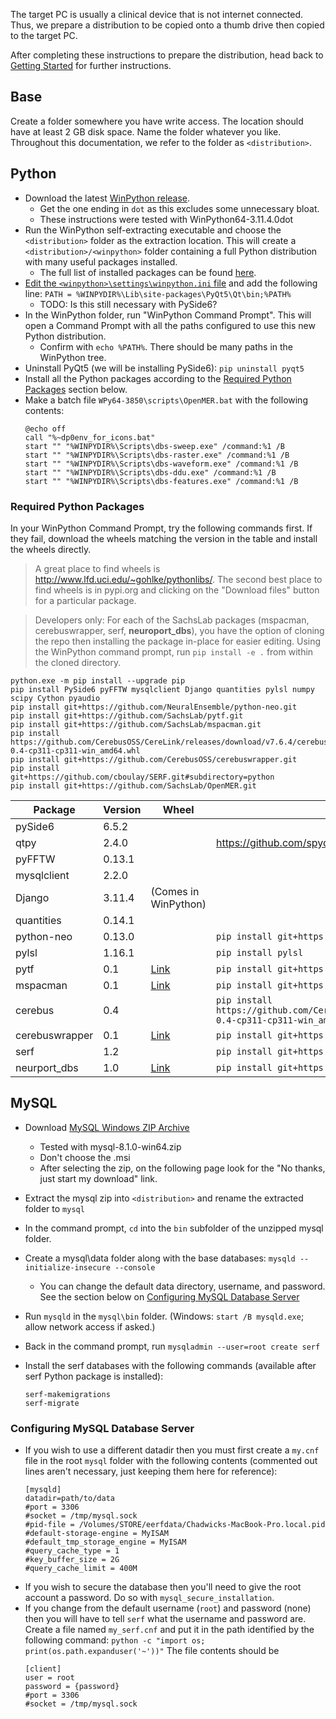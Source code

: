 The target PC is usually a clinical device that is not internet connected. Thus, we prepare a distribution to be copied onto a thumb drive then copied to the target PC.

After completing these instructions to prepare the distribution, head back to [Getting Started](./getting-started.md) for further instructions.

## Base

Create a folder somewhere you have write access. The location should have at least 2 GB disk space. Name the folder whatever you like. Throughout this documentation, we refer to the folder as `<distribution>`.

## Python

* Download the latest [WinPython release](https://winpython.github.io/#releases).
  * Get the one ending in `dot` as this excludes some unnecessary bloat.
  * These instructions were tested with WinPython64-3.11.4.0dot
* Run the WinPython self-extracting executable and choose the `<distribution>` folder as the extraction location. This will create a `<distribution>/<winpython>` folder containing a full Python distribution with many useful packages installed.
  * The full list of installed packages can be found [here](https://github.com/winpython/winpython/blob/master/changelogs/).
* [Edit the `<winpython>\settings\winpython.ini` file](https://sourceforge.net/p/winpython/wiki/Environment/) and add the following line: `PATH = %WINPYDIR%\Lib\site-packages\PyQt5\Qt\bin;%PATH%`
  * TODO: Is this still necessary with PySide6?
* In the WinPython folder, run "WinPython Command Prompt". This will open a Command Prompt with all the paths configured to use this new Python distribution.
  * Confirm with `echo %PATH%`. There should be many paths in the WinPython tree.
* Uninstall PyQt5 (we will be installing PySide6): `pip uninstall pyqt5`
* Install all the Python packages according to the [Required Python Packages](#required-python-packages) section below.
* Make a batch file `WPy64-3850\scripts\OpenMER.bat` with the following contents:
    ```shell script
    @echo off
    call "%~dp0env_for_icons.bat"
    start "" "%WINPYDIR%\Scripts\dbs-sweep.exe" /command:%1 /B
    start "" "%WINPYDIR%\Scripts\dbs-raster.exe" /command:%1 /B
    start "" "%WINPYDIR%\Scripts\dbs-waveform.exe" /command:%1 /B
    start "" "%WINPYDIR%\Scripts\dbs-ddu.exe" /command:%1 /B
    start "" "%WINPYDIR%\Scripts\dbs-features.exe" /command:%1 /B
    ```

### Required Python Packages

In your WinPython Command Prompt, try the following commands first. If they fail, download the wheels matching the version in the table and install the wheels directly.
> A great place to find wheels is http://www.lfd.uci.edu/~gohlke/pythonlibs/. The second best place to find wheels is in pypi.org and clicking on the "Download files" button for a particular package.

> Developers only: For each of the SachsLab packages (mspacman, cerebuswrapper, serf, **neuroport_dbs**), you have the option of cloning the repo then installing the package in-place for easier editing. Using the WinPython command prompt, run `pip install -e .` from within the cloned directory.
> 
```
python.exe -m pip install --upgrade pip
pip install PySide6 pyFFTW mysqlclient Django quantities pylsl numpy scipy Cython pyaudio
pip install git+https://github.com/NeuralEnsemble/python-neo.git
pip install git+https://github.com/SachsLab/pytf.git
pip install git+https://github.com/SachsLab/mspacman.git
pip install https://github.com/CerebusOSS/CereLink/releases/download/v7.6.4/cerebus-0.4-cp311-cp311-win_amd64.whl
pip install git+https://github.com/CerebusOSS/cerebuswrapper.git
pip install git+https://github.com/cboulay/SERF.git#subdirectory=python
pip install git+https://github.com/SachsLab/OpenMER.git
```

| Package        | Version | Wheel                                                                                                           | pip command                                                                                                         |
|----------------|---------|-----------------------------------------------------------------------------------------------------------------|---------------------------------------------------------------------------------------------------------------------|
| pySide6        | 6.5.2   |                                                                                                                 |                                                                                                                     |
| qtpy           | 2.4.0   |                                                                                                                 | https://github.com/spyder-ide/qtpy.git                                                                              |
| pyFFTW         | 0.13.1  |                                                                                                                 |                                                                                                                     |
| mysqlclient    | 2.2.0   |                                                                                                                 |                                                                                                                     |
| Django         | 3.11.4  | (Comes in WinPython)                                                                                            |                                                                                                                     |
| quantities     | 0.14.1  |                                                                                                                 |                                                                                                                     |
| python-neo     | 0.13.0  |                                                                                                                 | `pip install git+https://github.com/NeuralEnsemble/python-neo.git`                                                  |
| pylsl          | 1.16.1  |                                                                                                                 | `pip install pylsl`                                                                                                 |
| pytf           | 0.1     | [Link](https://github.com/SachsLab/pytf/releases/download/v0.1/pytf-0.1-py2.py3-none-any.whl)                   | `pip install git+https://github.com/SachsLab/pytf.git`                                                              |
| mspacman       | 0.1     | [Link](https://github.com/SachsLab/mspacman/releases/download/v0.1/mspacman-0.1-py2.py3-none-any.whl)           | `pip install git+https://github.com/SachsLab/mspacman.git`                                                          |
| cerebus        | 0.4     |                                                                                                                 | `pip install https://github.com/CerebusOSS/CereLink/releases/download/v7.6.4/cerebus-0.4-cp311-cp311-win_amd64.whl` |
| cerebuswrapper | 0.1     | [Link](https://github.com/SachsLab/cerebuswrapper/releases/download/v0.1/cerebuswrapper-0.1.0-py3-none-any.whl) | `pip install git+https://github.com/CerebusOSS/cerebuswrapper.git`                                                  |
| serf           | 1.2     |                                                                                                                 | `pip install git+https://github.com/cboulay/SERF.git#subdirectory=python`                                           |
| neurport_dbs   | 1.0     | [Link](https://github.com/SachsLab/NeuroportDBS/releases/download/v1.0/neuroport_dbs-1.0.0-py3-none-any.whl)    | `pip install git+https://github.com/SachsLab/OpenMER.git`                                                           |

## MySQL

* Download [MySQL Windows ZIP Archive](https://dev.mysql.com/downloads/mysql/)
  * Tested with mysql-8.1.0-win64.zip
  * Don't choose the .msi
  * After selecting the zip, on the following page look for the "No thanks, just start my download" link.
* Extract the mysql zip into `<distribution>` and rename the extracted folder to `mysql`
* In the command prompt, `cd` into the `bin` subfolder of the unzipped mysql folder.
* Create a mysql\data folder along with the base databases: `mysqld --initialize-insecure --console`
  * You can change the default data directory, username, and password. See the section below on [Configuring MySQL Database Server](#configuring-mysql-database-server)
* Run `mysqld` in the `mysql\bin` folder. (Windows: `start /B mysqld.exe`; allow network access if asked.)
* Back in the command prompt, run `mysqladmin --user=root create serf`

* Install the serf databases with the following commands (available after serf Python package is installed):
    ```
    serf-makemigrations
    serf-migrate
    ```

### Configuring MySQL Database Server

* If you wish to use a different datadir then you must first create a `my.cnf` file in the root `mysql` folder with the following contents (commented out lines aren't necessary, just keeping them here for reference):
    ```
    [mysqld]
    datadir=path/to/data
    #port = 3306
    #socket = /tmp/mysql.sock
    #pid-file = /Volumes/STORE/eerfdata/Chadwicks-MacBook-Pro.local.pid
    #default-storage-engine = MyISAM
    #default_tmp_storage_engine = MyISAM
    #query_cache_type = 1
    #key_buffer_size = 2G
    #query_cache_limit = 400M
    ```
* If you wish to secure the database then you'll need to give the root account a password. Do so with `mysql_secure_installation`.
* If you change from the default username (`root`) and password (none) then you will have to tell `serf` what the username and password are. Create a file named `my_serf.cnf` and put it in the path identified by the following command: `python -c "import os; print(os.path.expanduser('~'))"` The file contents should be
    ```
    [client]
    user = root
    password = {password}
    #port = 3306
    #socket = /tmp/mysql.sock
    ```